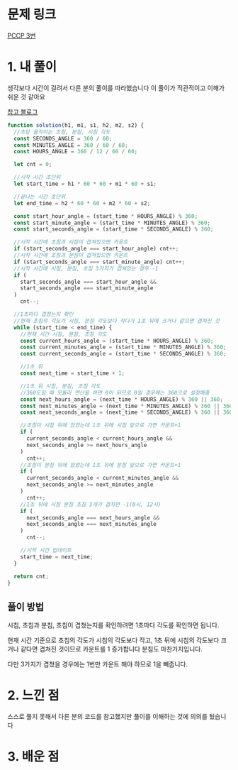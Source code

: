 # 문제 링크

[PCCP 3번](https://school.programmers.co.kr/learn/courses/30/lessons/250135#)

# 1. 내 풀이

생각보다 시간이 걸려서 다른 분의 풀이를 따라했습니다
이 풀이가 직관적이고 이해가 쉬운 것 같아요

[참고 블로그](https://velog.io/@carrotcookie/%ED%94%84%EB%A1%9C%EA%B7%B8%EB%9E%98%EB%A8%B8%EC%8A%A4-PCCP-%EA%B8%B0%EC%B6%9C%EB%AC%B8%EC%A0%9C-3%EB%B2%88)

```js
function solution(h1, m1, s1, h2, m2, s2) {
  //초당 움직이는 초침, 분침, 시침 각도
  const SECONDS_ANGLE = 360 / 60;
  const MINUTES_ANGLE = 360 / 60 / 60;
  const HOURS_ANGLE = 360 / 12 / 60 / 60;

  let cnt = 0;

  //시작 시간 초단위
  let start_time = h1 * 60 * 60 + m1 * 60 + s1;

  //끝나는 시간 초단위
  let end_time = h2 * 60 * 60 + m2 * 60 + s2;

  const start_hour_angle = (start_time * HOURS_ANGLE) % 360;
  const start_minute_angle = (start_time * MINUTES_ANGLE) % 360;
  const start_seconds_angle = (start_time * SECONDS_ANGLE) % 360;

  //시작 시간에 초침과 시침이 겹쳐있으면 카운트
  if (start_seconds_angle === start_hour_angle) cnt++;
  //시작 시간에 초침과 분침이 겹쳐있으면 카운트
  if (start_seconds_angle === start_minute_angle) cnt++;
  //시작 시간에 시침, 분침, 초침 3가지가 겹쳐있는 경우 -1
  if (
    start_seconds_angle === start_hour_angle &&
    start_seconds_angle === start_minute_angle
  )
    cnt--;

  //1초마다 겹쳤는지 확인
  //현재 초침의 각도가 시침, 분침 각도보다 작다가 1초 뒤에 크거나 같으면 겹쳐진 것
  while (start_time < end_time) {
    //현재 시간 시침, 분침, 초침 각도
    const current_hours_angle = (start_time * HOURS_ANGLE) % 360;
    const current_minutes_angle = (start_time * MINUTES_ANGLE) % 360;
    const current_seconds_angle = (start_time * SECONDS_ANGLE) % 360;

    //1초 뒤
    const next_time = start_time + 1;

    //1초 뒤 시침, 분침, 초침 각도
    //360도일 때 모듈러 연산을 하면 0이 되므로 0일 경우에는 360으로 설정해줌
    const next_hours_angle = (next_time * HOURS_ANGLE) % 360 || 360;
    const next_minutes_angle = (next_time * MINUTES_ANGLE) % 360 || 360;
    const next_seconds_angle = (next_time * SECONDS_ANGLE) % 360 || 360;

    //초침이 시침 뒤에 있었는데 1초 뒤에 시침 앞으로 가면 카운트+1
    if (
      current_seconds_angle < current_hours_angle &&
      next_seconds_angle >= next_hours_angle
    )
      cnt++;
    //초침이 분침 뒤에 있었는데 1초 뒤에 분침 앞으로 가면 카운트+1
    if (
      current_seconds_angle < current_minutes_angle &&
      next_seconds_angle >= next_minutes_angle
    )
      cnt++;
    //1초 뒤에 시침 분침 초침 3개가 겹치면 -1(0시, 12시)
    if (
      next_seconds_angle === next_hours_angle &&
      next_seconds_angle === next_minutes_angle
    )
      cnt--;

    //시작 시간 업데이트
    start_time = next_time;
  }

  return cnt;
}
```

## 풀이 방법

시침, 초침과 분침, 초침이 겹쳤는지를 확인하려면
1초마다 각도를 확인하면 됩니다.

현재 시간 기준으로 초침의 각도가 시침의 각도보다 작고, 1초 뒤에 시침의 각도보다 크거나 같다면 겹쳐진 것이므로 카운트를 1 증가합니다
분침도 마찬가지입니다.

다만 3가지가 겹쳤을 경우에는 1번만 카운트 해야 하므로 1을 빼줍니다.

# 2. 느낀 점

스스로 풀지 못해서 다른 분의 코드를 참고했지만
풀이를 이해하는 것에 의의를 뒀습니다

# 3. 배운 점
